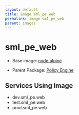 ```yaml
---
layout: default
title: Image sml_pe_web
permalink: image-sml_pe_web
parent: Images
---
```

# sml_pe_web

* Base image:  [node:alpine](image-node:alpine)

* Parent Package: [Policy Engine](package--edgemere-sa-pe)


## Services Using Image
* dev.sml_pe.web
* test.sml_pe.web
* prod.sml_pe.web

